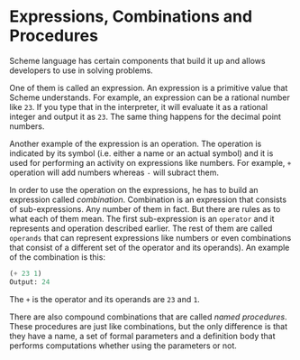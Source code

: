 # Expressions, Combinations and Procedures

Scheme language has certain components that build it up and allows
developers to use in solving problems.

One of them is called an expression. An expression is a
primitive value that Scheme understands. For example,
an expression can be a rational number like `23`. If
you type that in the interpreter, it will evaluate it
as a rational integer and output it as `23`. The same
thing happens for the decimal point numbers.

Another example of the expression is an operation. The
operation is indicated by its symbol (i.e. either a
name or an actual symbol) and it is used for performing
an activity on expressions like numbers. For example,
`+` operation will add numbers whereas `-` will subract
them.

In order to use the operation on the expressions, he
has to build an expression called _combination_.
Combination is an expression that consists of
sub-expressions. Any number of them in fact. But there
are rules as to what each of them mean. The first
sub-expression is an `operator` and it represents and
operation described earlier. The rest of them are
called `operands` that can represent expressions like
numbers or even combinations that consist of a
different set of the operator and its operands).
An example of the combination is this:
```scheme
(+ 23 1)
Output: 24
```
The `+` is the operator and its operands are `23` and
`1`.

There are also compound combinations that are called
_named procedures_. These procedures are just like
combinations, but the only difference is that they have
a name, a set of formal parameters and a definition
body that performs computations whether using the
parameters or not.


